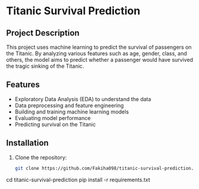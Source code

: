 # Titanic Survival Prediction

## Project Description
This project uses machine learning to predict the survival of passengers on the Titanic.
By analyzing various features such as age, gender, class, and others, the model
aims to predict whether a passenger would have survived the tragic sinking of the Titanic.

## Features
- Exploratory Data Analysis (EDA) to understand the data
- Data preprocessing and feature engineering
- Building and training machine learning models
- Evaluating model performance
- Predicting survival on the Titanic

## Installation
1. Clone the repository:
   ```bash
   git clone https://github.com/Fakiha098/titanic-survival-prediction.git
cd titanic-survival-prediction
pip install -r requirements.txt



